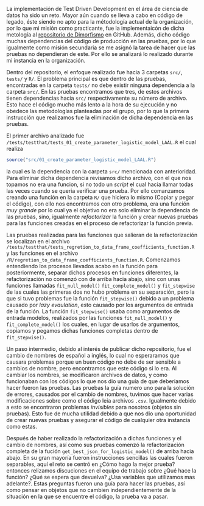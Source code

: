 La implementación de Test Driven Development en el área de ciencia de datos ha sido un reto. 
Mayor aún cuando se lleva a cabo en código de legado, éste siendo no apto para la métodología actual
de la organización, por lo que mi misión como practicante, fue la implementaicón de dicha metología
al [repositorio de Dimorfismo](https://github.com/IslasGECI/dimorfismo) en GitHub. Además, dicho código
muchas dependencias del código de producción en las pruebas, por lo que igualmente como misión secundaria
se me asignó la tarea de hacer que las pruebas no dependieran de este. Por ello se analizará lo realizado
durante mi instancia en la organización.

Dentro del repositorio, el enfoque realizado fue hacia 3 carpetas `src/`, `tests/` y `R/`. El problema
principal es que dentro de las pruebas, encontradas en la carpeta `tests/` no debe existir ninguna dependencia
a la carpeta `src/`. En las pruebas encontramos que tres, de estos archivos tienen dependencias hacia 
`src/` respectivamente su número de archivo. Esto hace el código mucho más lento a la hora de su ejecución
y no obedece las metodologías planteadas por el grupo, por lo que la primera instrucción que realizamos
fue la eliminación de dicha dependencia en las pruebas.

El primer archivo analizado fue `/tests/testthat/tests_01_create_parameter_logistic_model_LAAL.R` el 
cual realiza
```R
source("src/01_create_parameter_logistic_model_LAAL.R")
```
la cual es la dependencia con la carpeta `src/` mencionada con anterioridad. Para eliminar dicha
dependencia revisamos dicho archivo, con el que nos topamos no era una funcion, si no todo un _script_
el cual hacia llamar todas las veces cuando se queria verificar una prueba. Por ello comanzamos creando
una función en la carpeta `R/` que hiciera lo mismo (Copiar y pegar el código), con ello nos encontramos
con otro problema, era una función _muy grande_ por lo cual ya el objetivo no era solo eliminar la dependencia
de las pruebas, sino, igualmente _refactorizar_ la función y crear nuevas pruebas para las funciones
creadas en el proceso de refactorizar la función previa.

Las pruebas realizadas para las funciones que salieran de la refactorización se localizan en el archivo 
`/tests/testthat/tests_regretion_to_data_frame_coefficients_function.R` y las funciones en el archivo 
`/R/regretion_to_data_frame_coefficients_function.R`. Comenzamos entendiendo los procesos llevados acabo
en la función para posteriormente, separar dichos procesos en funciones diferentes, la refactorización no comenzó
con de arriba hacia abajo, sino con unas funciones llamadas `fit_null_model()` `fit_complete_model()` 
y `fit_stepwise` de las cuales las primeras dos no hubo problema en su separación, pero la que si tuvo
problemas fue la función `fit_stepwise()` debido a un problema causado por _lazy_ _evaulation_, esto
causado por los argumentos de entrada de la función. La función `fit_stepwise()` usaba como argumentos de entrada modelos, realizados por las funciones `fit_null_model()` y `fit_complete_model()` los cuales, en lugar de usarlos de argumentos, copiamos y pegamos dichas funciones completas dentro de `fit_stepwise()`.

Un paso intermedio, debido al interés de publicar dicho repositorio, fue el cambio de nombres de español
a inglés, lo cual no esperaramos que causara problemas porque un buen código no debe de ser sensible 
a cambios de nombre, pero encontramos que este código si lo era. Al cambiar los nombres, se modificaron
archivos de datos, y como funcionaban con los códigos lo que nos dio una guía de que deberiamos hacer
fueron las pruebas. Las pruebas la guía numero uno para la solución de errores, causados por el cambio
de nombres, tuvimos que hacer varias modificaciones sobre como el código leia archivos `.csv`. Igualmente
debido a esto se encontraron problemas _invisibles_ para nosotros (objetos sin pruebas). Esto fue de 
mucha utilidad debido a que nos dio una oportunidad de crear nuevas pruebas y asegurar el código de cualquier
otra instancia como estas.

Después de haber realizado la refactorización a dichas funciones y el cambio de nombres, así como sus 
pruebas comenzó la refactorización completa de la fución `get_best_json_for_logistic_model()` de arriba 
hacia abajo. En su gran mayoría fueron instrucciones sencillas las cuales fueron separables, aquí el 
reto se centró en ¿Cómo hago la mejor prueba? entonces relizamos discuciones en el equipo de trabajo
sobre ¿Qué hace la función? ¿Qué se espera que devuelva? ¿Usa variables que utilizamos mas adelante?.
Estas preguntas fueron una guía para hacer las pruebas, así como pensar en objetos que no cambien
independientemente de la situación en la que se encuentre el código, la prueba va a pasar. 
